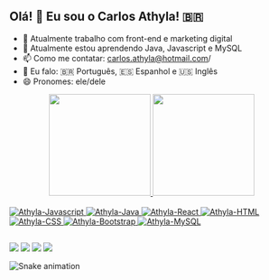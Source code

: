 ## Olá! 👋 Eu sou o Carlos Athyla! 🇧🇷

- 🔭 Atualmente trabalho com front-end e marketing digital 
- 🌱 Atualmente estou aprendendo Java, Javascript e MySQL
- 📫 Como me contatar: carlos.athyla@hotmail.com/
- 👅 Eu falo: 🇧🇷 Português, 🇪🇸 Espanhol e 🇺🇸󠁢󠁳󠁳󠁷󠁿 Inglês
- 😄 Pronomes: ele/dele

<div align="center">
  <a href="https://github.com/carlosathyla">
  <img height="180em" src="https://github-readme-stats.vercel.app/api?username=carlosathyla&show_icons=true&theme=highcontrast&include_all_commits=true&count_private=true"/>
  <img height="180em" src="https://github-readme-stats.vercel.app/api/top-langs/?username=carlosathyla&layout=compact&langs_count=7&theme=highcontrast"/>
</div>
  
<div style="display: inline_block"><br>
  <img alt="Athyla-Javascript" src="https://img.shields.io/badge/JavaScript-F7DF1E?style=for-the-badge&logo=javascript&logoColor=black">
  <img alt="Athyla-Java"src="https://img.shields.io/badge/Java-ED8B00?style=for-the-badge&logo=java&logoColor=white">
  <img alt="Athyla-React"src="https://img.shields.io/badge/React-20232A?style=for-the-badge&logo=react&logoColor=61DAFB">
  <img alt="Athyla-HTML"src="https://img.shields.io/badge/HTML5-E34F26?style=for-the-badge&logo=html5&logoColor=white">
  <img alt="Athyla-CSS"src="https://img.shields.io/badge/CSS3-1572B6?style=for-the-badge&logo=css3&logoColor=white">
  <img alt="Athyla-Bootstrap"src="https://img.shields.io/badge/Bootstrap-563D7C?style=for-the-badge&logo=bootstrap&logoColor=white">
  <img alt="Athyla-MySQL"src="https://img.shields.io/badge/MySQL-00000F?style=for-the-badge&logo=mysql&logoColor=white">
  
</div>
  
 ##
  
<div>
  <a href="https://api.whatsapp.com/send?phone=%2B5511991283798&text=Oi+%C3%81thyla%21+Gostaria+de+conversar+contigo%21+Voc%C3%AA+esta+dispon%C3%ADvel%3F" target="_blank"><img src="https://img.shields.io/badge/WhatsApp-25D366?style=for-the-badge&logo=whatsapp&logoColor=white" target="_blank"></a>
  <a href="https://discord.gg/8ydGrJMx" target="_blank"><img src="https://img.shields.io/badge/Discord-7289DA?style=for-the-badge&logo=discord&logoColor=white" target="_blank"></a>
  <a href="https://www.linkedin.com/in/carlosathyla" target="_blank"><img src="https://img.shields.io/badge/-LinkedIn-%230077B5?style=for-the-badge&logo=linkedin&logoColor=white" target="_blank"></a>
  <a href = "mailto:carlos.athyla@hotmail.com"><img src="https://img.shields.io/badge/Microsoft_Outlook-0078D4?style=for-the-badge&logo=microsoft-outlook&logoColor=white)" target="_blank"></a>
  
  ![Snake animation](https://github.com/carlosathyla/carlosathyla/blob/output/github-contribution-grid-snake.svg)
 
</div>
  
  
